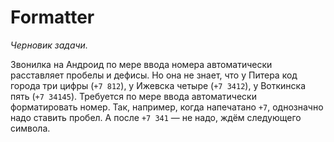 # Formatter

*Черновик задачи.*

Звонилка на Андроид по мере ввода номера автоматически расставляет пробелы и дефисы. Но она не знает, что у Питера код города три цифры (`+7 812`), у Ижевска четыре (`+7 3412`), у Воткинска пять (`+7 34145`). Требуется по мере ввода автоматически форматировать номер. Так, например, когда напечатано `+7`, однозначно надо ставить пробел. А после `+7 341` — не надо, ждём следующего символа.

